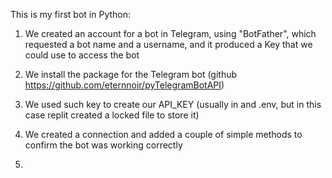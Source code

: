 This is my first bot in Python:

1. We created an account for a bot in Telegram, using "BotFather", which requested a bot name and a username, and it produced a Key that we could use to access the bot

2. We install the package for the Telegram bot (github https://github.com/eternnoir/pyTelegramBotAPI)

3. We used such key to create our API_KEY (usually in and .env, but in this case replit created a locked file to store it)

4. We created a connection and added a couple of simple methods to confirm the bot was working correctly

4. 